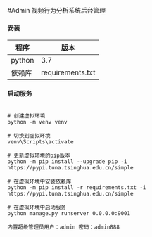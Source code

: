 #Admin 视频行为分析系统后台管理

#### 安装
| 程序         | 版本      |
| ---------- | ------- |
| python     | 3.7    |
| 依赖库      | requirements.txt |

#### 启动服务
~~~

# 创建虚拟环境
python -m venv venv

# 切换到虚拟环境
venv\Scripts\activate

# 更新虚拟环境的pip版本
python -m pip install --upgrade pip -i https://pypi.tuna.tsinghua.edu.cn/simple

# 在虚拟环境中安装依赖库
python -m pip install -r requirements.txt -i https://pypi.tuna.tsinghua.edu.cn/simple

# 在虚拟环境中启动服务
python manage.py runserver 0.0.0.0:9001

内置超级管理员用户：admin 密码：admin888

~~~

